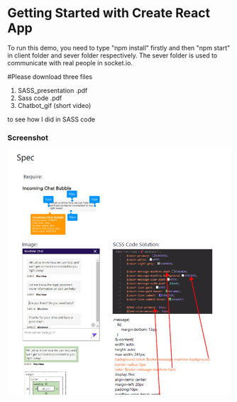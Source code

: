 # Getting Started with Create React App

To run this demo, you need to type "npm install" firstly and then "npm start" in client folder and sever folder respectively. The sever folder is used to communicate with real people in socket.io.

#Please download three files 
1. SASS_presentation .pdf
2. Sass code .pdf
3. Chatbot_gif (short video)

to see how I did in SASS code

### Screenshot
![screenshot](https://github.com/wanglyon01/chat-box/blob/main/screenshot/Screenshot%202022-10-11%20174936.png)
